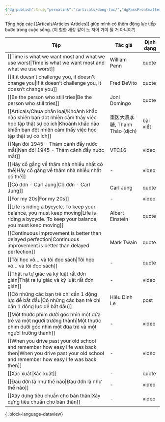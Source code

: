 ```yaml
---
{"dg-publish":true,"permalink":"/articals/dong-luc/","dgPassFrontmatter":true}
---
```



Tổng hợp các [[Articals/Articles\|Articles]] giúp mình có thêm động lực tiếp bước trong cuộc sống. (이 험한 세상 같이 노 저어 가야 될 거 아니야?)

| Tệp                                                                                                                                                                               | Tác giả                   | Định dạng |
| --------------------------------------------------------------------------------------------------------------------------------------------------------------------------------- | ------------------------- | --------- |
| [[Time is what we want most and what we use worst\|Time is what we want most and what we use worst]]                                                                           | William Penn              | quote     |
| [[If it doesn’t challenge you, it doesn’t change you\|If it doesn’t challenge you, it doesn’t change you]]                                                                     | Fred DeVito               | quote     |
| [[Be the person who still tries\|Be the person who still tries]]                                                                                                               | Joni Domingo              | quote     |
| [[Articals/Chưa phân loại/Khoảnh khắc nào khiến bạn đột nhiên cảm thấy việc học tập thật sự có ích\|Khoảnh khắc nào khiến bạn đột nhiên cảm thấy việc học tập thật sự có ích]] | 重医大袁季糖, Thanh Thảo (dịch) | bài viết  |
| [[Nạn đói 1945 - Thảm cảnh đầy nước mắt\|Nạn đói 1945 - Thảm cảnh đầy nước mắt]]                                                                                               | VTC16                     | video     |
| [[Hãy cố gắng về thăm nhà nhiều nhất có thể\|Hãy cố gắng về thăm nhà nhiều nhất có thể]]                                                                                       | \-                        | video     |
| [[Cô đơn - Carl Jung\|Cô đơn - Carl Jung]]                                                                                                                                     | Carl Jung                 | quote     |
| [[For my 20s\|For my 20s]]                                                                                                                                                     | \-                        | video     |
| [[Life is riding a bycycle. To keep your balance, you must keep moving\|Life is riding a bycycle. To keep your balance, you must keep moving]]                                 | Albert Einstein           | quote     |
| [[Continuous improvement is better than delayed perfection\|Continuous improvement is better than delayed perfection]]                                                         | Mark Twain                | quote     |
| [[Tôi học võ… và tôi đọc sách\|Tôi học võ… và tôi đọc sách]]                                                                                                                   | \-                        | quote     |
| [[Thật ra tự giác và kỷ luật rất đơn giản\|Thật ra tự giác và kỷ luật rất đơn giản]]                                                                                           | \-                        | video     |
| [[Có những các bạn trẻ chỉ cần 1 động lực để bắt đầu\|Có những các bạn trẻ chỉ cần 1 động lực để bắt đầu]]                                                                     | Hiêu Dinh Le              | post      |
| [[Một thước phim dưới góc nhìn một đứa trẻ và một người trưởng thành\|Một thước phim dưới góc nhìn một đứa trẻ và một người trưởng thành]]                                     | \-                        | video     |
| [[When you drive past your old school and remember how easy life was back then\|When you drive past your old school and remember how easy life was back then]]                 | \-                        | video     |
| [[Xác xuất\|Xác xuất]]                                                                                                                                                         | \-                        | quote     |
| [[Đau đớn là như thế nào\|Đau đớn là như thế nào]]                                                                                                                             | \-                        | video     |
| [[Xây dựng tiêu chuẩn cho bản thân\|Xây dựng tiêu chuẩn cho bản thân]]                                                                                                         | \-                        | video     |

{ .block-language-dataview}



